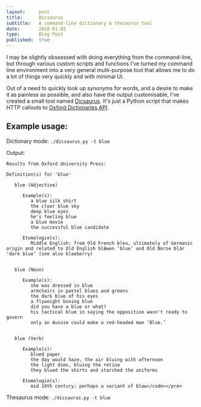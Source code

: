 ```yaml
---
layout:     post
title:      Dicsaurus
subtitle:   A command-line dictionary & thesaurus tool
date:       2018-01-02
type:       Blog Post
published:  true
---
```


I may be slightly obssessed with doing everything from the command-line, but through various custom scripts and
functions I've turned my command line environment into a very general multi-purpose tool that allows me to do a lot
of things very quickly and with minimal UI.

Out of a need to quickly look up synonyms for words, and a desire to make it as painless as possible, and also have the
output customisable, I've created a small tool named [Dicsaurus](https://github.com/robinrob/dicsaurus). It's just a
Python script that makes HTTP callouts to [Oxford Dictionaries API](https://developer.oxforddictionaries.com/).

## Example usage:
Dictionary mode: `./dicsaurus.py -t blue`

Output:

```plaintext
Results from Oxford University Press:

Definition(s) for 'blue'

   blue (Adjective)

      Example(s):
         a blue silk shirt
         the clear blue sky
         deep blue eyes
         he's feeling blue
         a blue movie
         the successful blue candidate

      Etomologie(s):
         Middle English: from Old French bleu, ultimately of Germanic origin and related to Old English blǣwen ‘blue’ and Old Norse blár ‘dark blue’ (see also blaeberry)


   blue (Noun)

      Example(s):
         she was dressed in blue
         armchairs in pastel blues and greens
         the dark blue of his eyes
         a flyweight boxing blue
         did you have a blue or what?
         his tactical blue in saying the opposition wasn't ready to govern
         only an Aussie could make a red-headed man ‘Blue.’


   blue (Verb)

      Example(s):
         blued paper
         the day would haze, the air bluing with afternoon
         the light dims, bluing the retina
         they blued the shirts and starched the uniforms

      Etomologie(s):
         mid 19th century: perhaps a variant of blow</code></pre>
```

Thesaurus mode: `./dicsaurus.py -t blue`

